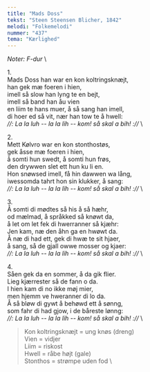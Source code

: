 ```yaml
---
title: "Mads Doss"
tekst: "Steen Steensen Blicher, 1842"
melodi: "Folkemelodi"
nummer: "437"
tema: "Kærlighed"
---
```

*Noter: F-dur* \

1\.\
Mads Doss han war en kon koltringsknæjt,\
han gek mæ foeren i hien,\
imell så slow han lyng te en bejt,\
imell så band han åu vien\
en liim te hans muer, å så sang han imell,\
di hoer ed så vit, nær han tow te å hwell:\
*//: La la luh -- la la lih -- kom! så skal a bih! ://* \

2\.\
Mett Kølvro war en kon stonthostøs,\
gek åsse mæ foeren i hien,\
å somti hun swedt, å somti hun frøs,\
den drywwen slet ett hun ku li en.\
Hon snøwsed imell, få hin dawwen wa lång,\
iwessomda tahrt hon sin klukker, å sang:\
*//: La la luh -- la la lih -- kom! så skal a bih! ://* \

3\.\
Å somti di mødtes så his å så hæhr,\
od mælmad, å språkked så knøwt da,\
å let om let fek di hwerranner så kjæhr:\
Jen kam, næ den åhn ga en hwøwt da.\
Å næ di had ett, gek di hwæ te sit hjaer,\
å sang, så de gjall owwe mosser og kjaer:\
*//: La la luh -- la la lih -- kom! så skal a bih! ://* \

4\.\
Såen gek da en sommer, å da gik flier.\
Lieg kjærrester så de fann o da.\
I hien kam di no ikke møj mier,\
men hjemm ve hweranner di lo da.\
Å så bløw di gywt å behøwd ett å sønng,\
som fahr di had gjow, i de båreste lønng:\
*//: La la luh -- la la lih -- kom! så skal a bih! ://* \

> Kon koltringsknæjt = ung knøs (dreng) \
> Vien = vidjer \
> Liim = riskost \
> Hwell = råbe højt (gale) \
> Stonthos = strømpe uden fod \

